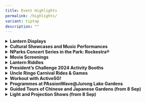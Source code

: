 ```yaml
---
title: Event Highlights
permalink: /highlights/
variant: tiptap
description: ""
---
```

<p></p>
<div data-type="detailGroup" class="isomer-accordion isomer-accordion-white">
<details class="isomer-details">
<summary><strong>Lantern Displays</strong>
</summary>
<div data-type="detailsContent" class="isomer-details-content">
<div class="isomer-image-wrapper">
<img style="width: 100%" height="auto" width="100%" alt="" src="/images/LBTL_lanterns_resized.jpg">
</div>
<p>Look forward to beautiful lantern displays that showcase the biodiversity
and iconic buildings of Jurong Lake Gardens!&nbsp;The displays will feature
lanterns meticulously crafted by professional lantern artisans, as well
as the ever-popular floating lanterns, and new designs inspired by origami.
Roving actors will be dressed up in traditional garments too, offering
visitors many photo-taking opportunities. &nbsp;</p>
<p></p>
<p><strong>Date:&nbsp;</strong>8 - 22 September 2024
<br><strong>Time:</strong>&nbsp;6:30pm – 10pm daily
<br><strong>Location:</strong>&nbsp;Various Locations, Jurong Lake Gardens</p>
</div>
</details>
<details class="isomer-details">
<summary><strong>Cultural Showcases and Music Performances</strong>
</summary>
<div data-type="detailsContent" class="isomer-details-content">
<div class="isomer-image-wrapper">
<img style="width: 100%" height="auto" width="100%" alt="" src="/images/LBTL_performances.jpg">
</div>
<p>From traditional dances to contemporary musical expressions, each showcase
promises to be a celebration of artistry and cultural heritage. Don't miss
this opportunity to catch performances by Yuan Ching Secondary School,
Music and Drama Company and our local buskers!</p>
<p></p>
<p><strong>Date: </strong>8, 13 – 15, 17, 20 – 22 September 2024
<br><strong>Time: </strong>6:30pm – 9:30pm
<br><strong>Location: </strong>&nbsp;Wave Plaza and Viewing Deck,<strong> </strong>Jurong
Lake Gardens</p>
</div>
</details>
<details class="isomer-details">
<summary><strong>NParks Concert Series in the Park: Rockestra®</strong>
</summary>
<div data-type="detailsContent" class="isomer-details-content">
<div class="isomer-image-wrapper">
<img style="width: 100%" height="auto" width="100%" alt="" src="/images/NParks_Rockestra.jpg">
</div>
<p>Mark your calendars for the 21<sup>st</sup> edition of Rockestra<strong>®</strong>!</p>
<p>In line with the Mid-Autumn festivities, the concert is themed ‘Moonlit
Melodies’ and will feature a spectacular line-up of local artistes performing
a selection of popular Mandarin and English songs.</p>
<p>Join Yokez, The Jumpstart, and Juni and Khim from Music &amp; Drama Company
in singing and dancing the night away!</p>
<p><strong>Date: </strong>14 September 2024
<br><strong>Time: </strong>6:30pm
<br><strong>Location: </strong>The Oval, Jurong Lake Gardens</p>
</div>
</details>
<details class="isomer-details">
<summary><strong>Movie Screenings</strong>
</summary>
<div data-type="detailsContent" class="isomer-details-content">
<p></p>
<p></p>
<div class="isomer-image-wrapper">
<img style="width: 100%" height="auto" width="100%" alt="" src="/images/Movie_screening.jpg">
</div>
<p>Don’t miss our upcoming movie screenings! Bring your friends and family
for an evening of entertainment and relaxation. Stay tuned for more details!</p>
<p></p>
<p><strong>Date: </strong>15 – 22 September 2024
<br><strong>Location: </strong>The Oval, Jurong Lake Gardens</p>
</div>
</details>
<details class="isomer-details">
<summary><strong>Lantern Riddles</strong>
</summary>
<div data-type="detailsContent" class="isomer-details-content">
<p></p>
<div class="isomer-image-wrapper">
<img style="width: 100%" height="auto" width="100%" alt="" src="/images/LBTL_Lantern_Riddle_2.jpg">
</div>
<p>Join us for an evening of delightful puzzlement and cultural celebration
under the soft glow of lanterns. Test your wit and wisdom as you unravel
the charm of traditional riddles in a joyous gathering of family and friends.</p>
<p></p>
<p><strong>Date: </strong>9 – 12, 16 – 19 September 2024 (Mon – Thu)
<br><strong>Time: </strong>7:30pm – 9:30pm
<br><strong>Location: &nbsp;</strong>Wave Plaza, Jurong Lake Gardens</p>
</div>
</details>
<details class="isomer-details">
<summary><strong>President’s Challenge 2024 Activity Booths</strong>
</summary>
<div data-type="detailsContent" class="isomer-details-content">
<div class="isomer-image-wrapper">
<img style="width: 100%" height="auto" width="100%" alt="" src="/images/President_s_Challenge___Water_Lanterns_2.jpg">
</div>
<p>In support of the President’s Challenge 2024, there will be fun activity
booths where visitors may support the Challenge by purchasing 3D-printed
souvenirs, floating water lanterns and solar-powered tulips. There will
also be photo opportunities with various festive backdrops, transforming
ordinary snapshots into extraordinary adventures.&nbsp;</p>
<p></p>
<p><strong>Date:&nbsp;</strong>8 - 22 September 2024
<br><strong>Time:</strong>&nbsp;6:30pm – 10pm daily
<br><strong>Location:</strong>&nbsp;Lakeside Field, Jurong Lake Gardens</p>
<p></p>
<p>The President’s Challenge 2024 activities are jointly organised by National
Parks Board, South West Community Development Council (South West CDC),
and A-Smart Media Pte Ltd. &nbsp;All proceeds from the sale of items at
the activity booths will go to the President’s Challenge Charity Fund.</p>
</div>
</details>
<details class="isomer-details">
<summary><strong>Uncle Ringo Carnival Rides &amp; Games</strong>
</summary>
<div data-type="detailsContent" class="isomer-details-content">
<p>Thrilling rides, exciting games, and delicious treats await. Join us for
a night of laughter and joy for the whole family!</p>
<p></p>
<p><strong>Date:&nbsp;</strong>8 - 22 September 2024
<br><strong>Time:</strong>&nbsp;6:30pm – 10pm daily
<br><strong>Location:</strong>&nbsp;Butterfly Field, Jurong Lake Gardens</p>
</div>
</details>
<details class="isomer-details">
<summary><strong>Workout with ActiveSG!</strong>
</summary>
<div data-type="detailsContent" class="isomer-details-content">
<div class="isomer-image-wrapper">
<img style="width: 100%" height="auto" width="100%" alt="" src="/images/Workout_activities.png">
</div>
<p>Get ready to move and groove with a Dance of the Nation Workout, followed
by an exhilarating Zumba Workout! Let's sweat, smile, and dance our way
to fitness and fun!</p>
<p></p>
<p><strong>Date: </strong>15 and 22 September 2024
<br><strong>Time:</strong> 7pm – 7:30pm
<br><strong>Location: &nbsp;</strong>The Oval, Jurong Lake Gardens</p>
</div>
</details>
<details class="isomer-details">
<summary><strong>Programmes at PAssionWave@Jurong Lake Gardens</strong>
</summary>
<div data-type="detailsContent" class="isomer-details-content">
<p>Registration is on a first-come first-served basis.</p>
<p></p>
<table style="minWidth: 100px">
<colgroup>
<col>
<col>
<col>
<col>
</colgroup>
<tbody>
<tr>
<td rowspan="1" colspan="1">
<p><strong>Date</strong>
</p>
</td>
<td rowspan="1" colspan="1">
<p><strong>Activity</strong>
</p>
</td>
<td rowspan="1" colspan="1">
<p><strong>Time</strong>
</p>
</td>
<td rowspan="1" colspan="1">
<p><strong>Registration Link</strong>
</p>
</td>
</tr>
<tr>
<td rowspan="4" colspan="1">
<p>8 Sep (Sun)</p>
</td>
<td rowspan="1" colspan="1">
<p>Dragon Boat, Pedal Boat</p>
</td>
<td rowspan="1" colspan="1">
<p>2pm to 5pm</p>
</td>
<td rowspan="1" colspan="1">
<p><a href="https://go.gov.sg/lbtlkayak" rel="noopener noreferrer nofollow" target="_blank"><u>https://go.gov.sg/lbtlkayak</u></a>&nbsp;</p>
<p><a href="https://go.gov.sg/lbtldb" rel="noopener noreferrer nofollow" target="_blank"><u>https://go.gov.sg/lbtldb</u></a>
</p>
<p><a href="https://go.gov.sg/lbtlpb" rel="noopener noreferrer nofollow" target="_blank"><u>https://go.gov.sg/lbtlpb</u></a>
</p>
<p>&nbsp;</p>
</td>
</tr>
<tr>
<td rowspan="1" colspan="1">
<p>Nagomi Arts Try-Out Workshop</p>
</td>
<td rowspan="1" colspan="1">
<p>2pm to 4pm</p>
</td>
<td rowspan="1" colspan="1">
<p><a href="https://go.gov.sg/lbtlnagomi" rel="noopener noreferrer nofollow" target="_blank"><u>https://go.gov.sg/lbtlnagomi</u></a>
</p>
</td>
</tr>
<tr>
<td rowspan="1" colspan="1">
<p>The Jurong Jammers Performance</p>
</td>
<td rowspan="1" colspan="1">
<p>4pm to 6pm</p>
</td>
<td rowspan="1" colspan="1">
<p>NA</p>
</td>
</tr>
<tr>
<td rowspan="1" colspan="1">
<p>Nature Walk</p>
</td>
<td rowspan="1" colspan="1">
<p>4.30pm to 6pm</p>
</td>
<td rowspan="1" colspan="1">
<p>&nbsp;</p>
</td>
</tr>
<tr>
<td rowspan="3" colspan="1">
<p>15 Sep (Sun)</p>
</td>
<td rowspan="1" colspan="1">
<p>Kayak, Dragon Boat, Pedal Boat</p>
</td>
<td rowspan="1" colspan="1">
<p>2pm to 5pm</p>
</td>
<td rowspan="1" colspan="1">
<p><a href="https://go.gov.sg/lbtlkayak" rel="noopener noreferrer nofollow" target="_blank"><u>https://go.gov.sg/lbtlkayak</u></a>&nbsp;</p>
<p><a href="https://go.gov.sg/lbtldb" rel="noopener noreferrer nofollow" target="_blank"><u>https://go.gov.sg/lbtldb</u></a>
</p>
<p><a href="https://go.gov.sg/lbtlpb" rel="noopener noreferrer nofollow" target="_blank"><u>https://go.gov.sg/lbtlpb</u></a>
</p>
<p>&nbsp;</p>
</td>
</tr>
<tr>
<td rowspan="1" colspan="1">
<p>Art of the Zentangle Try-Out Workshop</p>
</td>
<td rowspan="1" colspan="1">
<p>2pm to 4pm</p>
</td>
<td rowspan="1" colspan="1">
<p><a href="https://go.gov.sg/lbtlzentangle" rel="noopener noreferrer nofollow" target="_blank"><u>https://go.gov.sg/lbtlzentangle</u></a>
</p>
</td>
</tr>
<tr>
<td rowspan="1" colspan="1">
<p>Nature Walk</p>
</td>
<td rowspan="1" colspan="1">
<p>4.30pm to 6pm</p>
</td>
<td rowspan="1" colspan="1">
<p><a href="https://go.gov.sg/lbtlwalk" rel="noopener noreferrer nofollow" target="_blank"><u>https://go.gov.sg/lbtlwalk</u></a>
</p>
<p>&nbsp;</p>
</td>
</tr>
<tr>
<td rowspan="1" colspan="1">
<p>22 Sep (Sun)</p>
</td>
<td rowspan="1" colspan="1">
<p>Nature Walk</p>
</td>
<td rowspan="1" colspan="1">
<p>4.30pm to 6pm</p>
</td>
<td rowspan="1" colspan="1">
<p><a href="https://go.gov.sg/lbtlwalk" rel="noopener noreferrer nofollow" target="_blank"><u>https://go.gov.sg/lbtlwalk</u></a>
</p>
<p>&nbsp;</p>
</td>
</tr>
</tbody>
</table>
</div>
</details>
</div>
<div data-type="detailGroup" class="isomer-accordion isomer-accordion-white">
<details class="isomer-details">
<summary><strong>Guided Tours of Chinese and Japanese Gardens (from 8 Sep)</strong>
</summary>
<div data-type="detailsContent" class="isomer-details-content">
<div class="isomer-image-wrapper">
<img style="width: 100%" height="auto" width="100%" alt="" src="/images/JLG_Guided_walk.png">
</div>
<p>Immerse yourself in the rich history and serene beauty of the newly opened
Japanese and Chinese Gardens. Join our guided tours to explore the intricately
designed landscapes, vibrant flora, and traditional architectural marvels.</p>
<p></p>
<p><em>In the case of light rain, participants can proceed with the guided tour using umbrellas or ponchos. In the case of heavy rain, the tour will be rescheduled/cancelled.</em>
</p>
<p></p>
<p><strong>Date: </strong>14 and 21 September 2024
<br><strong>Time: </strong>5pm- 7pm
<br><strong>Location: </strong>Chinese Garden and Japanese Garden</p>
</div>
</details>
<details class="isomer-details">
<summary><strong>Light and Projection Shows (from 8 Sep)</strong>
</summary>
<div data-type="detailsContent" class="isomer-details-content">
<p>Witness the enchanting transformation of the Chinese Gardens as they come
alive with vibrant colors and dynamic projections! Experience the magic
as the Cloud Pagoda illuminates the night sky and marvel at the Grand Arch
as it becomes a canvas for breathtaking projection shows, showcasing a
fusion of tradition and innovation in a mesmerizing display.</p>
<p></p>
<p><strong>Date: </strong>8 - 22 September 2024
<br><strong>Time:</strong> 7:30pm – 9:30pm daily
<br><strong>Location: &nbsp;</strong>Grand Arch and Cloud Pagoda, Chinese
Gardens</p>
</div>
</details>
</div>
<p></p>
<p></p>
<p></p>